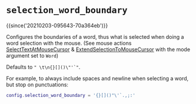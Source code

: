 # `selection_word_boundary`

{{since('20210203-095643-70a364eb')}}

Configures the boundaries of a word, thus what is selected when doing
a word selection with the mouse.
(See mouse actions [SelectTextAtMouseCursor](../keyassignment/SelectTextAtMouseCursor.md) & [ExtendSelectionToMouseCursor](../keyassignment/ExtendSelectionToMouseCursor.md) with the mode argument set to `Word`)

Defaults to ``" \t\n{}[]()\"'`"``.

For example, to always include spaces and newline when selecting a word, but stop on punctuations:
```lua
config.selection_word_boundary = '{}[]()"\'`.,;:'
```
